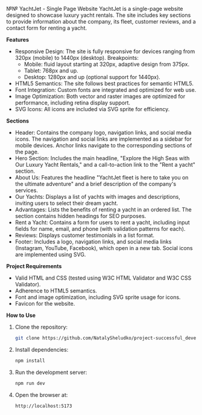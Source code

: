 №№ YachtJet - Single Page Website
YachtJet is a single-page website designed to showcase luxury yacht rentals. The site includes key sections to provide information about the company, its fleet, customer reviews, and a contact form for renting a yacht.

**Features**
- Responsive Design: The site is fully responsive for devices ranging from 320px (mobile) to 1440px (desktop). Breakpoints:
  - Mobile: fluid layout starting at 320px, adaptive design from 375px.
  - Tablet: 768px and up.
  - Desktop: 1280px and up (optional support for 1440px).
- HTML5 Semantics: The site follows best practices for semantic HTML5.
- Font Integration: Custom fonts are integrated and optimized for web use.
- Image Optimization: Both vector and raster images are optimized for performance, including retina display support.
- SVG Icons: All icons are included via SVG sprite for efficiency.

**Sections**
- Header: Contains the company logo, navigation links, and social media icons.
The navigation and social links are implemented as a sidebar for mobile devices.
Anchor links navigate to the corresponding sections of the page.
- Hero Section: Includes the main headline, "Explore the High Seas with Our Luxury Yacht Rentals," and a call-to-action link to the "Rent a yacht" section.
- About Us: Features the headline "YachtJet fleet is here to take you on the ultimate adventure" and a brief description of the company's services.
- Our Yachts: Displays a list of yachts with images and descriptions, inviting users to select their dream yacht.
- Advantages: Lists the benefits of renting a yacht in an ordered list. The section contains hidden headings for SEO purposes.
- Rent a Yacht: Contains a form for users to rent a yacht, including input fields for name, email, and phone (with validation patterns for each).
- Reviews: Displays customer testimonials in a list format.
- Footer: Includes a logo, navigation links, and social media links (Instagram, YouTube, Facebook), which open in a new tab. Social icons are implemented using SVG.

**Project Requirements**
- Valid HTML and CSS (tested using W3C HTML Validator and W3C CSS Validator).
- Adherence to HTML5 semantics.
- Font and image optimization, including SVG sprite usage for icons.
- Favicon for the website.

**How to Use**
1) Clone the repository:
   ```bash
   git clone https://github.com/NatalySheludko/project-successful_developer.git
2) Install dependencies:
    ```bash
    npm install
3) Run the development server:
    ```bash
    npm run dev
4) Open the browser at:
    ```bash
    http://localhost:5173
